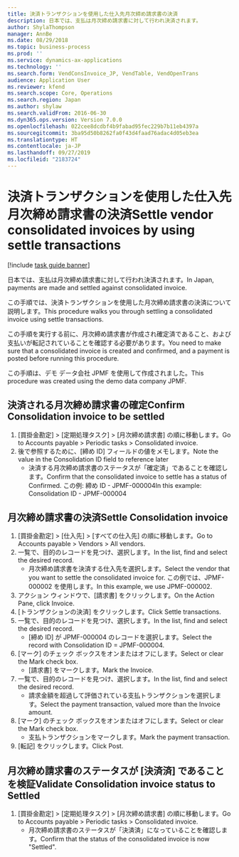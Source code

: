 ```yaml
---
title: 決済トランザクションを使用した仕入先月次締め請求書の決済
description: 日本では、支払は月次締め請求書に対して行われ決済されます。
author: ShylaThompson
manager: AnnBe
ms.date: 08/29/2018
ms.topic: business-process
ms.prod: ''
ms.service: dynamics-ax-applications
ms.technology: ''
ms.search.form: VendConsInvoice_JP, VendTable, VendOpenTrans
audience: Application User
ms.reviewer: kfend
ms.search.scope: Core, Operations
ms.search.region: Japan
ms.author: shylaw
ms.search.validFrom: 2016-06-30
ms.dyn365.ops.version: Version 7.0.0
ms.openlocfilehash: 022cee8dcdbf4b9fabad95fec229b7b11eb4397a
ms.sourcegitcommit: 3ba95d50b8262fa0f43d4faad76adac4d05eb3ea
ms.translationtype: HT
ms.contentlocale: ja-JP
ms.lasthandoff: 09/27/2019
ms.locfileid: "2183724"
---
```

# <a name="settle-vendor-consolidated-invoices-by-using-settle-transactions"></a><span data-ttu-id="13fea-103">決済トランザクションを使用した仕入先月次締め請求書の決済</span><span class="sxs-lookup"><span data-stu-id="13fea-103">Settle vendor consolidated invoices by using settle transactions</span></span>

[!include [task guide banner](../../includes/task-guide-banner.md)]

<span data-ttu-id="13fea-104">日本では、支払は月次締め請求書に対して行われ決済されます。</span><span class="sxs-lookup"><span data-stu-id="13fea-104">In Japan, payments are made and settled against consolidated invoice.</span></span>



<span data-ttu-id="13fea-105">この手順では、決済トランザクションを使用した月次締め請求書の決済について説明します。</span><span class="sxs-lookup"><span data-stu-id="13fea-105">This procedure walks you through settling a consolidated invoice using settle transactions.</span></span>



<span data-ttu-id="13fea-106">この手順を実行する前に、月次締め請求書が作成され確定済であること、および支払いが転記されていることを確認する必要があります。</span><span class="sxs-lookup"><span data-stu-id="13fea-106">You need to make sure that a consolidated invoice is created and confirmed, and a payment is posted before running this procedure.</span></span> 



<span data-ttu-id="13fea-107">この手順は、デモ データ会社 JPMF を使用して作成されました。</span><span class="sxs-lookup"><span data-stu-id="13fea-107">This procedure was created using the demo data company JPMF.</span></span>


## <a name="confirm-consolidation-invoice-to-be-settled"></a><span data-ttu-id="13fea-108">決済される月次締め請求書の確定</span><span class="sxs-lookup"><span data-stu-id="13fea-108">Confirm Consolidation invoice to be settled</span></span>
1. <span data-ttu-id="13fea-109">[買掛金勘定] > [定期処理タスク] > [月次締め請求書] の順に移動します。</span><span class="sxs-lookup"><span data-stu-id="13fea-109">Go to Accounts payable > Periodic tasks > Consolidated invoice.</span></span>
2. <span data-ttu-id="13fea-110">後で参照するために、[締め ID] フィールドの値をメモします。</span><span class="sxs-lookup"><span data-stu-id="13fea-110">Note the value in the Consolidation ID field to reference later</span></span>
    * <span data-ttu-id="13fea-111">決済する月次締め請求書のステータスが「確定済」であることを確認します。</span><span class="sxs-lookup"><span data-stu-id="13fea-111">Confirm that the consolidated invoice to settle has a status of Confirmed.</span></span>    <span data-ttu-id="13fea-112">この例: 締め ID - JPMF-000004</span><span class="sxs-lookup"><span data-stu-id="13fea-112">In this example: Consolidation ID - JPMF-000004</span></span>  

## <a name="settle-consolidation-invoice"></a><span data-ttu-id="13fea-113">月次締め請求書の決済</span><span class="sxs-lookup"><span data-stu-id="13fea-113">Settle Consolidation invoice</span></span> 
1. <span data-ttu-id="13fea-114">[買掛金勘定] > [仕入先] > [すべての仕入先] の順に移動します。</span><span class="sxs-lookup"><span data-stu-id="13fea-114">Go to Accounts payable > Vendors > All vendors.</span></span>
2. <span data-ttu-id="13fea-115">一覧で、目的のレコードを見つけ、選択します。</span><span class="sxs-lookup"><span data-stu-id="13fea-115">In the list, find and select the desired record.</span></span>
    * <span data-ttu-id="13fea-116">月次締め請求書を決済する仕入先を選択します。</span><span class="sxs-lookup"><span data-stu-id="13fea-116">Select the vendor that you want to settle the consolidated invoice for.</span></span> <span data-ttu-id="13fea-117">この例では、JPMF-000002 を使用します。</span><span class="sxs-lookup"><span data-stu-id="13fea-117">In this example, we use JPMF-000002.</span></span>  
3. <span data-ttu-id="13fea-118">アクション ウィンドウで、[請求書] をクリックします。</span><span class="sxs-lookup"><span data-stu-id="13fea-118">On the Action Pane, click Invoice.</span></span>
4. <span data-ttu-id="13fea-119">[トランザクションの決済] をクリックします。</span><span class="sxs-lookup"><span data-stu-id="13fea-119">Click Settle transactions.</span></span>
5. <span data-ttu-id="13fea-120">一覧で、目的のレコードを見つけ、選択します。</span><span class="sxs-lookup"><span data-stu-id="13fea-120">In the list, find and select the desired record.</span></span>
    * <span data-ttu-id="13fea-121">[締め ID] が JPMF-000004 のレコードを選択します。</span><span class="sxs-lookup"><span data-stu-id="13fea-121">Select the record with Consolidation ID = JPMF-000004.</span></span>  
6. <span data-ttu-id="13fea-122">[マーク] のチェック ボックスをオンまたはオフにします。</span><span class="sxs-lookup"><span data-stu-id="13fea-122">Select or clear the Mark check box.</span></span>
    * <span data-ttu-id="13fea-123">[請求書] をマークします。</span><span class="sxs-lookup"><span data-stu-id="13fea-123">Mark the Invoice.</span></span>  
7. <span data-ttu-id="13fea-124">一覧で、目的のレコードを見つけ、選択します。</span><span class="sxs-lookup"><span data-stu-id="13fea-124">In the list, find and select the desired record.</span></span>
    * <span data-ttu-id="13fea-125">請求金額を超過して評価されている支払トランザクションを選択します。</span><span class="sxs-lookup"><span data-stu-id="13fea-125">Select the payment transaction, valued more than the Invoice amount.</span></span>  
8. <span data-ttu-id="13fea-126">[マーク] のチェック ボックスをオンまたはオフにします。</span><span class="sxs-lookup"><span data-stu-id="13fea-126">Select or clear the Mark check box.</span></span>
    * <span data-ttu-id="13fea-127">支払トランザクションをマークします。</span><span class="sxs-lookup"><span data-stu-id="13fea-127">Mark the payment transaction.</span></span>  
9. <span data-ttu-id="13fea-128">[転記] をクリックします。</span><span class="sxs-lookup"><span data-stu-id="13fea-128">Click Post.</span></span>

## <a name="validate-consolidation-invoice-status-to-settled"></a><span data-ttu-id="13fea-129">月次締め請求書のステータスが [決済済] であることを検証</span><span class="sxs-lookup"><span data-stu-id="13fea-129">Validate Consolidation invoice status to Settled</span></span>
1. <span data-ttu-id="13fea-130">[買掛金勘定] > [定期処理タスク] > [月次締め請求書] の順に移動します。</span><span class="sxs-lookup"><span data-stu-id="13fea-130">Go to Accounts payable > Periodic tasks > Consolidated invoice.</span></span>
    * <span data-ttu-id="13fea-131">月次締め請求書のステータスが「決済済」になっていることを確認します。</span><span class="sxs-lookup"><span data-stu-id="13fea-131">Confirm that the status of the consolidated invoice is now "Settled".</span></span>  

